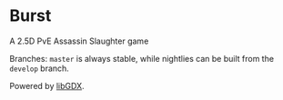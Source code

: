 Burst
=====

A 2.5D PvE Assassin Slaughter game

Branches: `master` is always stable, while nightlies can be built from the `develop` branch.

Powered by [libGDX](https://github.com/libgdx/libgdx).
